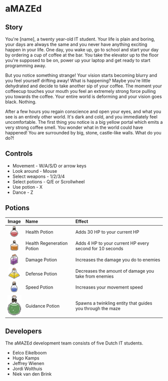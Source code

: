 # aMAZEd

Story
-----------
You're [name], a twenty year-old IT student. Your life is plain and boring, your days are always the same and you never have anything exciting happen in your life.
One day, you wake up, go to school and start your day by ordering a cup of coffee at the bar. You take the elevator up to the floor you're supposed to be on, power up your laptop and get ready to start programming away.

But you notice something strange! Your vision starts becoming blurry and you feel yourself drifting away! What is happening? Maybe you're little dehydrated and decide to take another sip of your coffee.
The moment your coffeecup touches your mouth you feel an extremely strong force pulling you towards the coffee. Your entire world is deforming and your vision goes black. Nothing.

After a few hours you regain conscience and open your eyes, and what you see is an entirely other world. It's dark and cold, and you immediately feel uncomfortable.
The first thing you notice is a big yellow portal which emits a very strong coffee smell. You wonder what in the world could have happened! You are surrounded by big, stone, castle-like walls. 
What do you do?!

Controls
-----------
* Movement - W/A/S/D or arrow keys
* Look around - Mouse
* Select weapons - 1/2/3/4
* Select potions - Q/E or Scrollwheel
* Use potion - X
* Dance - Z

Potions
-----------
| Image        | Name           | Effect  |
| :-------------: |:-------------| :-----|
| ![Health](/Assets/Resources/Sprites/potion_health.png) | Health Potion | Adds 30 HP to your current HP |
| ![Health Regeneration](/Assets/Resources/Sprites/potion_regen.png)      | Health Regeneration Potion | Adds 4 HP to your current HP every second for 10 seconds |
| ![Damage](/Assets/Resources/Sprites/potion_damage.png) | Damage Potion | Increases the damage you do to enemies |
| ![Defense](/Assets/Resources/Sprites/potion_defense.png) | Defense Potion | Decreases the amount of damage you take from enemies |
| ![Speed](/Assets/Resources/Sprites/potion_speed.png) | Speed Potion | Increases your movement speed |
| ![Guidance](/Assets/Resources/Sprites/potion_guidance.png) | Guidance Potion | Spawns a twinkling entity that guides you through the maze |


Developers
-----------
The aMAZEd development team consists of five Dutch IT students.
* Eelco Eikelboom
* Hugo Kamps
* Jeffrey Wienen
* Jordi Wolthuis
* Niek van den Brink
